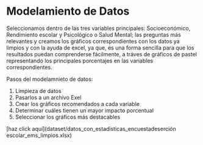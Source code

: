 # Modelamiento de Datos
Seleccionamos dentro de las tres variables principales: Socioeconómico, Rendimiento escolar y Psicológico o Salud Mental; las preguntas más relevantes y creamos los gráficos correspondientes con los datos ya limpios y con la ayuda de excel, ya que, es una forma sencilla para que los resultados puedan comprenderse fácilmente, a tráves de gráficos de pastel representando los principales porcentajes en las variables correspondientes.

Pasos del modelamnieto de datos:
1. Limpieza de datos 
2. Pasarlos a un archivo Exel
3. Crear los gráficos recomendados a cada variable 
4. Determinar cuáles tienen un mayor impacto porcentual
5. Seleccionar los gráficos más destacables

[haz click aquí](dataset/datos_con_estadisticas_encuestadeserción escolar_ems_limpios.xlsx)

